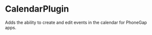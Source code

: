 CalendarPlugin
==============

Adds the ability to create and edit events in the calendar for PhoneGap apps.
